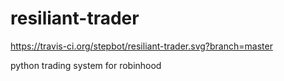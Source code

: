 # resiliant-trader
https://travis-ci.org/stepbot/resiliant-trader.svg?branch=master

python trading system for robinhood
